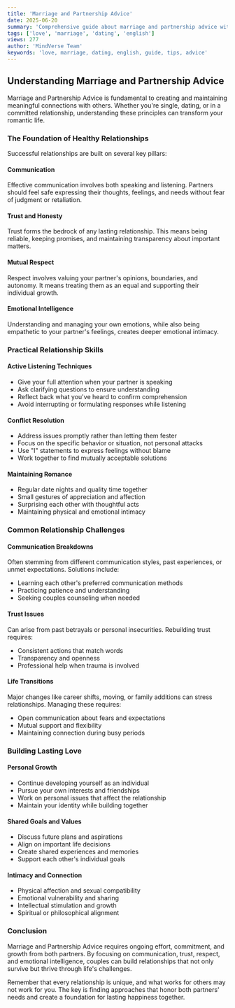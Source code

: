 ```yaml
---
title: 'Marriage and Partnership Advice'
date: 2025-06-20
summary: 'Comprehensive guide about marriage and partnership advice with expert insights and practical advice.'
tags: ['love', 'marriage', 'dating', 'english']
views: 277
author: 'MindVerse Team'
keywords: 'love, marriage, dating, english, guide, tips, advice'
---
```

## Understanding Marriage and Partnership Advice

Marriage and Partnership Advice is fundamental to creating and maintaining meaningful connections with others. Whether you're single, dating, or in a committed relationship, understanding these principles can transform your romantic life.

### The Foundation of Healthy Relationships

Successful relationships are built on several key pillars:

#### Communication
Effective communication involves both speaking and listening. Partners should feel safe expressing their thoughts, feelings, and needs without fear of judgment or retaliation.

#### Trust and Honesty
Trust forms the bedrock of any lasting relationship. This means being reliable, keeping promises, and maintaining transparency about important matters.

#### Mutual Respect
Respect involves valuing your partner's opinions, boundaries, and autonomy. It means treating them as an equal and supporting their individual growth.

#### Emotional Intelligence
Understanding and managing your own emotions, while also being empathetic to your partner's feelings, creates deeper emotional intimacy.

### Practical Relationship Skills

#### Active Listening Techniques
- Give your full attention when your partner is speaking
- Ask clarifying questions to ensure understanding
- Reflect back what you've heard to confirm comprehension
- Avoid interrupting or formulating responses while listening

#### Conflict Resolution
- Address issues promptly rather than letting them fester
- Focus on the specific behavior or situation, not personal attacks
- Use "I" statements to express feelings without blame
- Work together to find mutually acceptable solutions

#### Maintaining Romance
- Regular date nights and quality time together
- Small gestures of appreciation and affection
- Surprising each other with thoughtful acts
- Maintaining physical and emotional intimacy

### Common Relationship Challenges

#### Communication Breakdowns
Often stemming from different communication styles, past experiences, or unmet expectations. Solutions include:
- Learning each other's preferred communication methods
- Practicing patience and understanding
- Seeking couples counseling when needed

#### Trust Issues
Can arise from past betrayals or personal insecurities. Rebuilding trust requires:
- Consistent actions that match words
- Transparency and openness
- Professional help when trauma is involved

#### Life Transitions
Major changes like career shifts, moving, or family additions can stress relationships. Managing these requires:
- Open communication about fears and expectations
- Mutual support and flexibility
- Maintaining connection during busy periods

### Building Lasting Love

#### Personal Growth
- Continue developing yourself as an individual
- Pursue your own interests and friendships
- Work on personal issues that affect the relationship
- Maintain your identity while building together

#### Shared Goals and Values
- Discuss future plans and aspirations
- Align on important life decisions
- Create shared experiences and memories
- Support each other's individual goals

#### Intimacy and Connection
- Physical affection and sexual compatibility
- Emotional vulnerability and sharing
- Intellectual stimulation and growth
- Spiritual or philosophical alignment

### Conclusion

Marriage and Partnership Advice requires ongoing effort, commitment, and growth from both partners. By focusing on communication, trust, respect, and emotional intelligence, couples can build relationships that not only survive but thrive through life's challenges.

Remember that every relationship is unique, and what works for others may not work for you. The key is finding approaches that honor both partners' needs and create a foundation for lasting happiness together.